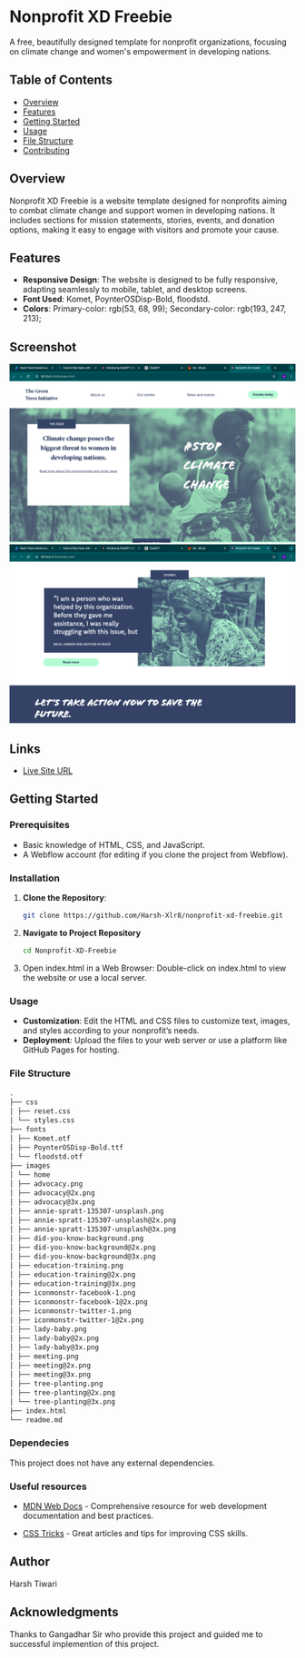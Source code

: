 # Nonprofit XD Freebie

A free, beautifully designed template for nonprofit organizations, focusing on climate change and women's empowerment in developing nations.

## Table of Contents

- [Overview](#overview)
- [Features](#features)
- [Getting Started](#getting-started)
- [Usage](#usage)
- [File Structure](#file-structure)
- [Contributing](#contributing)

## Overview

Nonprofit XD Freebie is a website template designed for nonprofits aiming to combat climate change and support women in developing nations. It includes sections for mission statements, stories, events, and donation options, making it easy to engage with visitors and promote your cause.

## Features

- **Responsive Design**: The website is designed to be fully responsive, adapting seamlessly to mobile, tablet, and desktop screens.
- **Font Used**: Komet, PoynterOSDisp-Bold, floodstd.
- **Colors**:
  Primary-color: rgb(53, 68, 99);
  Secondary-color: rgb(193, 247, 213);

## Screenshot
![Project Screenshot1](./screenshots/Screenshot%202024-08-07%20at%202.38.40%20PM.png)
![Project Screenshot2](./screenshots/Screenshot%202024-08-07%20at%202.39.00%20PM.png)

## Links
- [Live Site URL](https://responsive-website-xd.netlify.app/)

## Getting Started

### Prerequisites

- Basic knowledge of HTML, CSS, and JavaScript.
- A Webflow account (for editing if you clone the project from Webflow).

### Installation

1. **Clone the Repository**:
   ```bash
   git clone https://github.com/Harsh-Xlr8/nonprofit-xd-freebie.git
   ```
2. **Navigate to Project Repository**
   ```bash
   cd Nonprofit-XD-Freebie
   ```
3. Open index.html in a Web Browser: Double-click on index.html to view the website or use a local server.

### Usage

- **Customization**: Edit the HTML and CSS files to customize text, images, and styles according to your nonprofit’s needs.
- **Deployment**: Upload the files to your web server or use a platform like GitHub Pages for hosting.

### File Structure

```
.
├── css
│ ├── reset.css
│ └── styles.css
├── fonts
│ ├── Komet.otf
│ ├── PoynterOSDisp-Bold.ttf
│ └── floodstd.otf
├── images
│ └── home
│ ├── advocacy.png
│ ├── advocacy@2x.png
│ ├── advocacy@3x.png
│ ├── annie-spratt-135307-unsplash.png
│ ├── annie-spratt-135307-unsplash@2x.png
│ ├── annie-spratt-135307-unsplash@3x.png
│ ├── did-you-know-background.png
│ ├── did-you-know-background@2x.png
│ ├── did-you-know-background@3x.png
│ ├── education-training.png
│ ├── education-training@2x.png
│ ├── education-training@3x.png
│ ├── iconmonstr-facebook-1.png
│ ├── iconmonstr-facebook-1@2x.png
│ ├── iconmonstr-twitter-1.png
│ ├── iconmonstr-twitter-1@2x.png
│ ├── lady-baby.png
│ ├── lady-baby@2x.png
│ ├── lady-baby@3x.png
│ ├── meeting.png
│ ├── meeting@2x.png
│ ├── meeting@3x.png
│ ├── tree-planting.png
│ ├── tree-planting@2x.png
│ └── tree-planting@3x.png
├── index.html
└── readme.md
```

### Dependecies

This project does not have any external dependencies.

### Useful resources

- [MDN Web Docs](https://developer.mozilla.org/en-US/docs/Web/CSS) - Comprehensive resource for web development documentation and best practices.

- [CSS Tricks](https://css-tricks.com/) - Great articles and tips for improving CSS skills.

## Author

Harsh Tiwari

## Acknowledgments

Thanks to Gangadhar Sir who provide this project and guided me to successful implemention of this project. 
